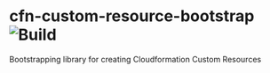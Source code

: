 # cfn-custom-resource-bootstrap ![Build](https://github.com/rdbatch02/cfn-custom-resource-bootstrap/workflows/Build/badge.svg)
Bootstrapping library for creating Cloudformation Custom Resources
